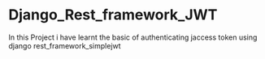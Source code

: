 # Django_Rest_framework_JWT
 In this Project i have learnt the basic of authenticating jaccess token using django rest_framework_simplejwt 

